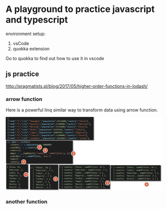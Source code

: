 # A playground to practice javascript and typescript
environment setup:

1. vsCode
2. quokka extension

Go to quokka to find out how to use it in vscode

## js practice
http://pragmatists.pl/blog/2017/05/higher-order-functions-in-lodash/

### arrow function
Here is a powerful linq similar way to transform data using arrow function. 

![arrow function](/Images/arrowFunction.png)

### another function



